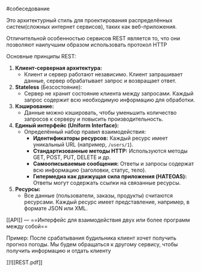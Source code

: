 #собеседование

Это архитектурный стиль для проектирования распределённых систем(сложных интернет сервисов), таких как веб-приложения.

Отличительной особенностью сервисов REST является то, что они позволяют наилучшим образом использовать протокол HTTP

 Основные принципы REST:

1. **Клиент-серверная архитектура:**
    - Клиент и сервер работают независимо. Клиент запрашивает данные, сервер обрабатывает запрос и возвращает ответ.
2. **Stateless** (Безсостояние):
    - Сервер не хранит состояние клиента между запросами. Каждый запрос содержит всю необходимую информацию для обработки.
3. **Кэширование:**
    - Данные можно кэшировать, чтобы уменьшить количество запросов к серверу и повысить производительность.
4. **Единый интерфейс (Uniform Interface):**
    - Определённый набор правил взаимодействия:
        - **Идентификаторы ресурсов:** Каждый ресурс имеет уникальный URL (например, `/users/1`).
        - **Стандартизованные методы HTTP:** Используются методы GET, POST, PUT, DELETE и др.
        - **Самоописываемые сообщения:** Ответы и запросы содержат всю информацию (заголовки, статус, тело).
        - **Гипермедиа как движущая сила приложения (HATEOAS):** Ответы могут содержать ссылки на связанные ресурсы.
5. **Ресурсы:**
    - Все данные (пользователи, заказы, продукты) считаются ресурсами. Каждый ресурс имеет представление, например, в формате JSON или XML.


[[API]] — ==Интерфейс для взаимодействия двух или более программ между собой==

Пример: После срабатывания будильника клиент хочет получить прогноз погоды. Мы будем обращаться к другому сервису, чтобы получить информацию и отдать клиенту







]]![[REST.pdf]]